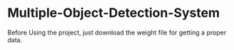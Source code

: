 # Multiple-Object-Detection-System

Before Using the project, just download the weight file for getting a proper data.
